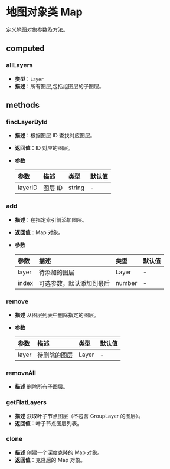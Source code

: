 # 地图对象类 Map

定义地图对象参数及方法。

## computed

### allLayers

- **类型**：`Layer`
- **描述**：所有图层,包括组图层的子图层。

## methods

### findLayerById

- **描述**：根据图层 ID 查找对应图层。
- **返回值**：ID 对应的图层。
- **参数**

  | 参数    | 描述    | 类型   | 默认值 |
  | :------ | :------ | :----- | :----- |
  | layerID | 图层 ID | string | -      |

### add

- **描述**：在指定索引前添加图层。
- **返回值**：Map 对象。
- **参数**

  | 参数  | 描述                     | 类型   | 默认值 |
  | :---- | :----------------------- | :----- | :----- |
  | layer | 待添加的图层             | Layer  | -      |
  | index | 可选参数，默认添加到最后 | number | -      |

### remove

- **描述** 从图层列表中删除指定的图层。
- **参数**

  | 参数  | 描述         | 类型  | 默认值 |
  | :---- | :----------- | :---- | :----- |
  | layer | 待删除的图层 | Layer | -      |

### removeAll

- **描述** 删除所有子图层。

### getFlatLayers

- **描述** 获取叶子节点图层（不包含 GroupLayer 的图层）。
- **返回值**：叶子节点图层列表。

### clone

- **描述** 创建一个深度克隆的 Map 对象。
- **返回值**：克隆后的 Map 对象。
